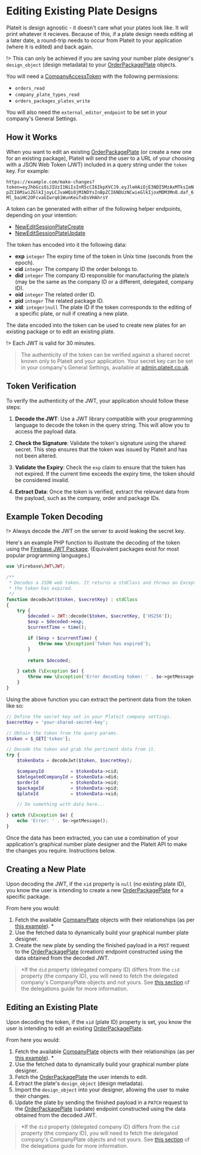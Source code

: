 # Editing Existing Plate Designs

Plateit is design agnostic - it doesn't care what your plates look like. It will print whatever it recieves. Because of this, if a plate design needs editing at a later date, a round-trip needs to occur from Plateit to your application (where it is edited) and back again.

!> This can only be achieved if you are saving your number plate designer's `design_object` (design metadata) to your [OrderPackagePlate](/objects/order-package-plate.md) objects.

You will need a [CompanyAccessToken](/objects/company-access-token.md) with the following permissions:

* `orders_read`
* `company_plate_types_read`
* `orders_packages_plates_write`

You will also need the `external_editor_endpoint` to be set in your company's General Settings.

## How it Works

When you want to edit an existing [OrderPackagePlate](/objects/order-package-plate.md) (or create a new one for an existing package), Plateit will send the user to a URL of your choosing with a JSON Web Token (JWT) included in a query string under the `token` key. For example:

`https://example.com/make-changes?token=eyJhbGciOiJIUzI1NiIsInR5cCI6IkpXVCJ9.eyJleHAiOjE3NDI5MzAxMTksImNpZCI6MiwiZGlkIjoyLCJvaWQiOjM1NDYsInBpZCI6NDUzNCwieGlkIjoxMDM3Mn0.daf_6Ml_baiHC2OFcvaGIwrq61WunKeuTxDsVHAhrsY`

A token can be generated with either of the following helper endpoints, depending on your intention:

* [NewEditSessionPlateCreate](/helpers/new-edit-session-plate-create.md)
* [NewEditSessionPlateUpdate](/helpers/new-edit-session-plate-update.md)

The token has encoded into it the following data:

* **exp** `integer` The expiry time of the token in Unix time (seconds from the epoch).
* **cid** `integer` The company ID the order belongs to.
* **did** `integer` The company ID responsible for manufacturing the plate/s (may be the same as the company ID or a different, delegated, company ID).
* **oid** `integer` The related order ID.
* **pid** `integer` The related package ID.
* **xid**: `integer|null` The plate ID if the token corresponds to the editing of a specific plate, or null if creating a new plate.

The data encoded into the token can be used to create new plates for an existing package or to edit an existing plate.

!> Each JWT is valid for 30 minutes.

> The authenticity of the token can be verified against a shared secret known only to Plateit and your application. Your secret key can be set in your company's General Settings, available at [admin.plateit.co.uk](https://admin.plateit.co.uk).

## Token Verification

To verify the authenticity of the JWT, your application should follow these steps:

1. **Decode the JWT**: Use a JWT library compatible with your programming language to decode the token in the query string. This will allow you to access the payload data.

2. **Check the Signature**: Validate the token's signature using the shared secret. This step ensures that the token was issued by Plateit and has not been altered.

3. **Validate the Expiry**: Check the `exp` claim to ensure that the token has not expired. If the current time exceeds the expiry time, the token should be considered invalid.

4. **Extract Data**: Once the token is verified, extract the relevant data from the payload, such as the company, order and package IDs.

## Example Token Decoding

!> Always decode the JWT on the server to avoid leaking the secret key.

Here's an example PHP function to illustrate the decoding of the token using the [Firebase JWT Package](https://github.com/firebase/php-jwt). (Equivalent packages exist for most popular programming languages.)

```php
use \Firebase\JWT\JWT;

/**
 * Decodes a JSON web token. It returns a stdClass and throws an Exception if
 * the token has expired.
 */
function decodeJwt($token, $secretKey) : stdClass
{
    try {
        $decoded = JWT::decode($token, $secretKey, ['HS256']);
        $exp = $decoded->exp;
        $currentTime = time();

        if ($exp < $currentTime) {
            throw new \Exception('Token has expired');
        }
        
        return $decoded;

    } catch (\Exception $e) {
        throw new \Exception('Error decoding token: ' . $e->getMessage());
    }
}
```

Using the above function you can extract the pertinent data from the token like so:

```php
// Define the secret key set in your Plateit company settings.
$secretKey = 'your-shared-secret-key';

// Obtain the token from the query params.
$token = $_GET['token'];

// Decode the token and grab the pertinent data from it.
try {
    $tokenData = decodeJwt($token, $secretKey);

    $companyId          = $tokenData->cid;
    $delegatedCompanyId = $tokenData->did;
    $orderId            = $tokenData->oid;
    $packageId          = $tokenData->pid;
    $plateId            = $tokenData->xid;

    // Do something with data here...

} catch (\Exception $e) {
    echo 'Error: ' . $e->getMessage();
}
```

Once the data has been extracted, you can use a combination of your application's graphical number plate designer and the Plateit API to make the changes you require. Instructions below.

## Creating a New Plate

Upon decoding the JWT, if the `xid` property is `null` (no existing plate ID), you know the user is intending to create a new [OrderPackagePlate](/objects/order-package-plate.md) for a specific package.

From here you would:

1. Fetch the available [CompanyPlate](/objects/company-plate.md) objects with their relationships (as per [this example](/fundamentals/suggested-integration.md?id=fetching-available-plates)). *
2. Use the fetched data to dynamically build your graphical number plate designer.
3. Create the new plate by sending the finished payload in a `POST` request to the [OrderPackagePlate](/objects/order-package-plate.md) (creation) endpoint constructed using the data obtained from the decoded JWT.

> *If the `did` property (delegated company ID) differs from the `cid` property (the company ID), you will need to fetch the delegated company's CompanyPlate objects and not yours. See [this section](/fundamentals/delegations?id=retrieving-available-foreign-items) of the delegations guide for more information.

## Editing an Existing Plate

Upon decoding the token, if the `xid` (plate ID) property is set, you know the user is intending to edit an existing [OrderPackagePlate](/objects/order-package-plate.md).

From here you would:

1. Fetch the available [CompanyPlate](/objects/company-plate.md) objects with their relationships (as per [this example](/fundamentals/suggested-integration.md?id=fetching-available-plates)). *
2. Use the fetched data to dynamically build your graphical number plate designer.
3. Fetch the [OrderPackagePlate](/objects/order-package-plate.md) the user intends to edit.
4. Extract the plate's `design_object` (design metadata).
5. Import the `design_object` into your designer, allowing the user to make their changes.
6. Update the plate by sending the finished payload in a `PATCH` request to the [OrderPackagePlate](/objects/order-package-plate.md) (update) endpoint constructed using the data obtained from the decoded JWT.

> *If the `did` property (delegated company ID) differs from the `cid` property (the company ID), you will need to fetch the delegated company's CompanyPlate objects and not yours. See [this section](/fundamentals/delegations?id=retrieving-available-foreign-items) of the delegations guide for more information.